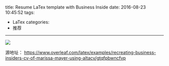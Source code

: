 title: Resume LaTex template with Business Inside
date: 2016-08-23 10:45:52
tags:
- LaTex
categories:
- 推荐
---

![](https://www.overleaf.com/latex/examples/recreating-business-insiders-cv-of-marissa-mayer-using-altacv/gtqfpbwncfvp#)

源地址： <https://www.overleaf.com/latex/examples/recreating-business-insiders-cv-of-marissa-mayer-using-altacv/gtqfpbwncfvp>
